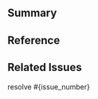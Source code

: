 ## Summary

<!-- PR 요약 -->

## Reference

<!-- 참고자료 링크 -->

## Related Issues

<!--
  관련 이슈 링크

  PR이 머지될 때, 이슈를 닫는 키워드 (close, closes, closed, fix, fixes, fixed, resolve, resolves, resolved)

  - Issue in the same repository: KEYWORD #ISSUE-NUMBER ex) Closes #10
  - Issue in a different repository:	KEYWORD OWNER/REPOSITORY#ISSUE-NUMBER	ex) Fixes octo-org/octo-repo#100
  - Multiple issues: ex) Resolves #10, resolves #123, resolves octo-org/octo-repo#100

  참고: https://docs.github.com/en/issues/tracking-your-work-with-issues/linking-a-pull-request-to-an-issue#linking-a-pull-request-to-an-issue-using-a-keyword
-->

resolve #{issue_number}
